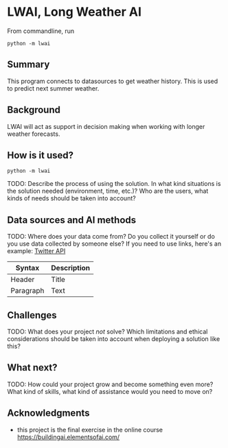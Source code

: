 # LWAI, Long Weather AI

From commandline, run 
```
python -m lwai
```

## Summary

This program connects to datasources to get weather history. This is used to predict next summer weather.

## Background

LWAI will act as support in decision making when working with longer weather forecasts. 

## How is it used?

```
python -m lwai
```

TODO:
Describe the process of using the solution. In what kind situations is the solution needed (environment, time, etc.)? Who are the users, what kinds of needs should be taken into account?

## Data sources and AI methods

TODO:
Where does your data come from? Do you collect it yourself or do you use data collected by someone else?
If you need to use links, here's an example:
[Twitter API](https://developer.twitter.com/en/docs)

| Syntax      | Description |
| ----------- | ----------- |
| Header      | Title       |
| Paragraph   | Text        |

## Challenges

TODO:
What does your project _not_ solve? Which limitations and ethical considerations should be taken into account when deploying a solution like this?

## What next?

TODO:
How could your project grow and become something even more? What kind of skills, what kind of assistance would you  need to move on? 

## Acknowledgments

* this project is the final exercise in the online course https://buildingai.elementsofai.com/